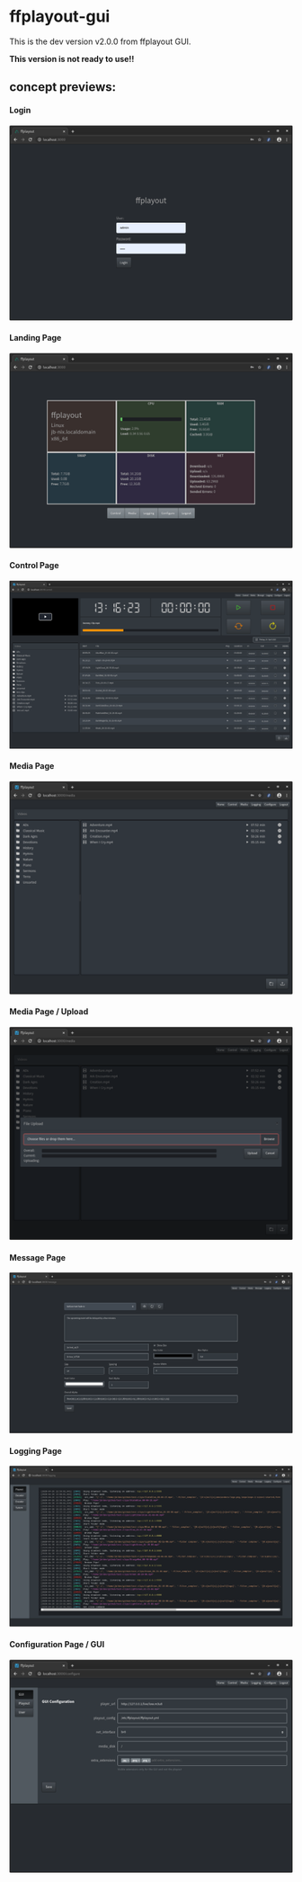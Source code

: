 ffplayout-gui
=====

This is the dev version v2.0.0 from ffplayout GUI.

**This version is not ready to use!!**

## concept previews:

#### Login
![login](/docs/login.png)

#### Landing Page
![landing-page](/docs/landing-page.png)

#### Control Page
![control](/docs/control.png)

#### Media Page
![media](/docs/media.png)

#### Media Page / Upload
![media-upload](/docs/media-upload.png)

#### Message Page
![message](/docs/message.png)

#### Logging Page
![logging](/docs/logging.png)

#### Configuration Page / GUI
![config-gui](/docs/config-gui.png)
